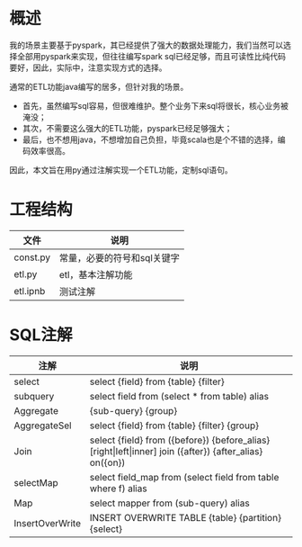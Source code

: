 # 概述
我的场景主要基于pyspark，其已经提供了强大的数据处理能力，我们当然可以选择全部用pyspark来实现，但往往编写spark sql已经足够，而且可读性比纯代码要好，因此，实际中，注意实现方式的选择。

通常的ETL功能java编写的居多，但针对我的场景。
- 首先，虽然编写sql容易，但很难维护。整个业务下来sql将很长，核心业务被淹没；
- 其次，不需要这么强大的ETL功能，pyspark已经足够强大；
- 最后，也不想用java，不想增加自己负担，毕竟scala也是个不错的选择，编码效率很高。

因此，本文旨在用py通过注解实现一个ETL功能，定制sql语句。

# 工程结构
文件 | 说明
---|---
const.py | 常量，必要的符号和sql关键字
etl.py | etl，基本注解功能
etl.ipnb | 测试注解

# SQL注解
注解| 说明
---|---
select | select {field} from {table} {filter}
subquery | select field from (select * from table) alias
Aggregate | {sub-query} {group}
AggregateSel | select {field} from {table} {filter} {group}
Join | select {field} from ({before}) {before_alias} \[right&#124;left&#124;inner\] join ({after}) {after_alias} on({on})
selectMap | select field_map from (select field from table where f) alias
Map | select mapper from (sub-query) alias
InsertOverWrite | INSERT OVERWRITE TABLE {table} {partition} {select}
